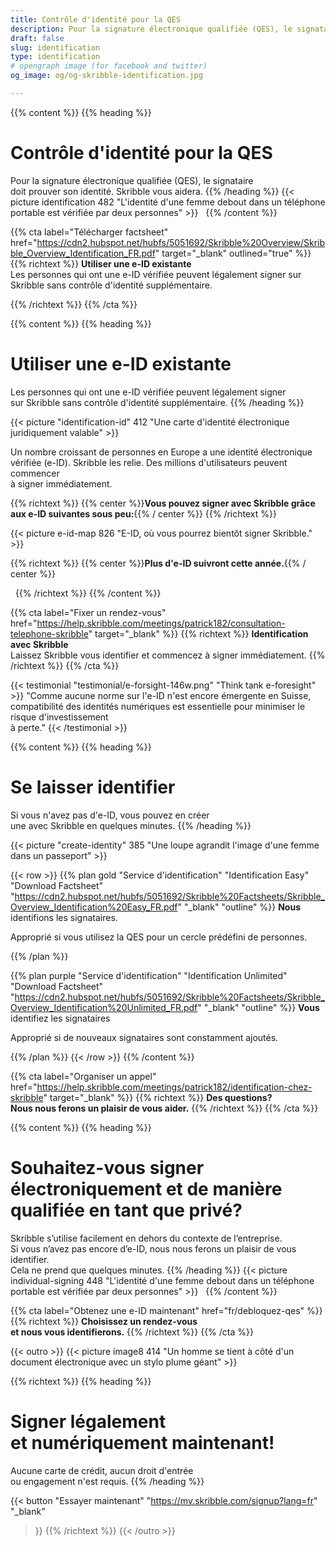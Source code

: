 ```yaml
---
title: Contrôle d'identité pour la QES
description: Pour la signature électronique qualifiée (QES), le signataire doit prouver son identité. Skribble vous aidera.
draft: false
slug: identification
type: identification
# opengraph image (for facebook and twitter)
og_image: og/og-skribble-identification.jpg

---
```


{{% content %}}
{{% heading %}}
# Contrôle d'identité pour la QES
Pour la signature électronique qualifiée (QES), le signataire <br class="hide-for-mobile">doit prouver son identité. Skribble vous aidera.
{{% /heading %}}
{{< picture identification 482 "L'identité d'une femme debout dans un téléphone portable est vérifiée par deux personnes" >}}
&nbsp;
{{% /content %}}

{{% cta
  label="Télécharger factsheet"
  href="https://cdn2.hubspot.net/hubfs/5051692/Skribble%20Overview/Skribble_Overview_Identification_FR.pdf"
  target="_blank"
  outlined="true"
%}}
{{% richtext %}}
**Utiliser une e-ID existante**<br>
Les personnes qui ont une e-ID vérifiée peuvent légalement signer sur Skribble sans contrôle d'identité supplémentaire.

{{% /richtext %}}
{{% /cta %}}

[//]: # (--------------------------------------------------------------------------------------------------------------)

{{% content %}}
{{% heading %}}
# Utiliser une e-ID existante
Les personnes qui ont une e-ID vérifiée peuvent légalement signer <br class="hide-for-mobile">sur Skribble sans contrôle d'identité supplémentaire.
{{% /heading %}}

{{< picture "identification-id" 412 "Une carte d'identité électronique juridiquement valable" >}}

Un nombre croissant de personnes en Europe a une identité électronique <br class="hide-for-mobile">vérifiée (e-ID). Skribble les relie. Des millions d'utilisateurs peuvent commencer <br class="hide-for-mobile">à signer immédiatement.

{{% richtext %}}
{{% center %}}**Vous pouvez signer avec Skribble grâce aux e-ID suivantes sous peu:**{{% / center %}}
{{% /richtext %}}

{{< picture e-id-map 826 "E-ID, où vous pourrez bientôt signer Skribble." >}}

{{% richtext %}}
{{% center %}}**Plus d'e-ID suivront cette année.**{{% / center %}}

&nbsp;
{{% /richtext %}}
{{% /content %}}

{{% cta
  label="Fixer un rendez-vous"
  href="https://help.skribble.com/meetings/patrick182/consultation-telephone-skribble"
  target="_blank"
%}}
{{% richtext %}}
**Identification avec Skribble**<br>
Laissez Skribble vous identifier et commencez à signer immédiatement.
{{% /richtext %}}
{{% /cta %}}

[//]: # (--------------------------------------------------------------------------------------------------------------)

{{< testimonial "testimonial/e-forsight-146w.png" "Think tank e-foresight" >}}
"Comme aucune norme sur l'e-ID n'est encore émergente en Suisse, compatibilité des identités numériques est essentielle pour minimiser le risque d'investissement <br class="hide-for-mobile">à perte." {{< /testimonial >}}

[//]: # (--------------------------------------------------------------------------------------------------------------)

{{% content %}}
{{% heading %}}
# Se laisser identifier
Si vous n'avez pas d'e-ID, vous pouvez en créer <br class="hide-for-mobile">une avec Skribble en quelques minutes.
{{% /heading %}}

{{< picture "create-identity" 385 "Une loupe agrandit l'image d'une femme dans un passeport" >}}

{{< row >}}
{{% plan
  gold
  "Service d'identification"
  "Identification Easy"
  "Download Factsheet"
  "https://cdn2.hubspot.net/hubfs/5051692/Skribble%20Factsheets/Skribble_Overview_Identification%20Easy_FR.pdf"
  "_blank"
  "outline"
%}}
**Nous** identifions les signataires.

Approprié si vous utilisez la QES pour un cercle prédéfini de personnes.

{{% /plan %}}

{{% plan
  purple
  "Service d'identification"
  "Identification Unlimited"
  "Download Factsheet"
  "https://cdn2.hubspot.net/hubfs/5051692/Skribble%20Factsheets/Skribble_Overview_Identification%20Unlimited_FR.pdf"
  "_blank"
  "outline"
%}}
**Vous** identifiez les signataires

Approprié si de nouveaux signataires sont constamment ajoutés.

{{% /plan %}}
{{< /row >}}
{{% /content %}}


{{% cta
  label="Organiser un appel"
  href="https://help.skribble.com/meetings/patrick182/identification-chez-skribble"
  target="_blank"
%}}
{{% richtext %}}
**Des questions?<br>Nous nous ferons un plaisir de vous aider.**
{{% /richtext %}}
{{% /cta %}}


{{% content %}}
{{% heading %}}
# Souhaitez-vous signer <br class="hide-for-mobile">électroniquement et de manière qualifiée en tant que privé?
Skribble s’utilise facilement en dehors du contexte de l’entreprise. <br class="hide-for-mobile">Si vous n’avez pas encore d’e-ID, nous nous ferons un plaisir de vous identifier. <br class="hide-for-mobile">Cela ne prend que quelques minutes.
{{% /heading %}}
{{< picture individual-signing 448 "L'identité d'une femme debout dans un téléphone portable est vérifiée par deux personnes" >}}
&nbsp;
{{% /content %}}

{{% cta
  label="Obtenez une e-ID maintenant"
  href="fr/debloquez-qes"
%}}
{{% richtext %}}
**Choisissez un rendez-vous <br class="hide-for-mobile">et nous vous identifierons.**
{{% /richtext %}}
{{% /cta %}}

[//]: # (--------------------------------------------------------------------------------------------------------------)

{{< outro >}}
{{< picture image8 414 "Un homme se tient à côté d'un document électronique avec un stylo plume géant" >}}

{{% richtext %}}
{{% heading %}}
# Signer légalement <br class="hide-for-mobile">et numériquement maintenant!
Aucune carte de crédit, aucun droit d'entrée <br class="hide-for-mobile">ou engagement n'est requis.
{{% /heading %}}

{{< button
  "Essayer maintenant"
  "https://my.skribble.com/signup?lang=fr"
  "_blank"
>}}
{{% /richtext %}}
{{< /outro >}}